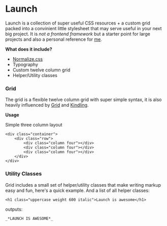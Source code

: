 
# Launch

Launch is a collection of super useful CSS resources + a custom grid packed into a convinient little stylesheet that may serve useful in your next big project. It is _not a frontend framework_ but a starter point for large projects and also a personal reference for [me](http://scottcss.github.io/).

__What does it include?__

* [Normalize.css](http://necolas.github.io/normalize.css/)
* Typography
* Custom twelve column grid
* Helper/Utility classes

### Grid

The grid is a flexible twelve column grid with super simple syntax, it is also heavily influenced by [Grid](http://adamkaplan.me/grid/) and [Kindling](http://timothylong.com/kindling/).

__Usage__

Simple three column layout

```
<div class="container">
	<div class="row">
		<div class="column four"></div>
		<div class="column four"></div>
		<div class="column four"></div>
	</div>
</div>
```

### Utility Classes

Grid includes a small set of helper/utility classes that make writing markup easy and fun, here's a quick example. And a list of all helper classes:

```
<h1 class="uppercase weight 600 italic">Launch is awesome</h1>
```

outputs:

```
_*LAUNCH IS AWESOME*_
```